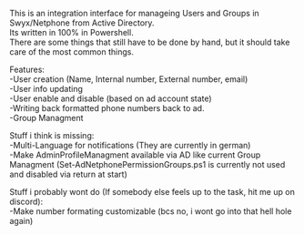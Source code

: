 This is an integration interface for manageing Users and Groups in Swyx/Netphone from Active Directory.<br/>
Its written in 100% in Powershell.<br/>
There are some things that still have to be done by hand, but it should take care of the most common things.<br/>

Features:<br/>
-User creation (Name, Internal number, External number, email)<br/>
-User info updating<br/>
-User enable and disable (based on ad account state)<br/>
-Writing back formatted phone numbers back to ad.<br/>
-Group Managment<br/>

Stuff i think is missing:<br/>
-Multi-Language for notifications (They are currently in german)<br/>
-Make AdminProfileManagment available via AD like current Group Managment (Set-AdNetphonePermissionGroups.ps1 is currently not used and disabled via return at start)<br/>

Stuff i probably wont do (If somebody else feels up to the task, hit me up on discord):<br/>
-Make number formating customizable (bcs no, i wont go into that hell hole again)<br/>
